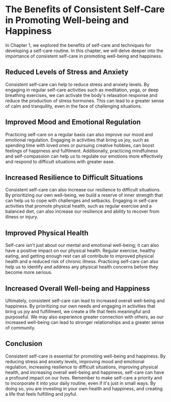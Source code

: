 The Benefits of Consistent Self-Care in Promoting Well-being and Happiness
=====================================================================================================================

In Chapter 1, we explored the benefits of self-care and techniques for developing a self-care routine. In this chapter, we will delve deeper into the importance of consistent self-care in promoting well-being and happiness.

Reduced Levels of Stress and Anxiety
------------------------------------

Consistent self-care can help to reduce stress and anxiety levels. By engaging in regular self-care activities such as meditation, yoga, or deep breathing exercises, we can activate the body's relaxation response and reduce the production of stress hormones. This can lead to a greater sense of calm and tranquility, even in the face of challenging situations.

Improved Mood and Emotional Regulation
--------------------------------------

Practicing self-care on a regular basis can also improve our mood and emotional regulation. Engaging in activities that bring us joy, such as spending time with loved ones or pursuing creative hobbies, can boost feelings of happiness and fulfilment. Additionally, practicing mindfulness and self-compassion can help us to regulate our emotions more effectively and respond to difficult situations with greater ease.

Increased Resilience to Difficult Situations
--------------------------------------------

Consistent self-care can also increase our resilience to difficult situations. By prioritizing our own well-being, we build a reserve of inner strength that can help us to cope with challenges and setbacks. Engaging in self-care activities that promote physical health, such as regular exercise and a balanced diet, can also increase our resilience and ability to recover from illness or injury.

Improved Physical Health
------------------------

Self-care isn't just about our mental and emotional well-being; it can also have a positive impact on our physical health. Regular exercise, healthy eating, and getting enough rest can all contribute to improved physical health and a reduced risk of chronic illness. Practicing self-care can also help us to identify and address any physical health concerns before they become more serious.

Increased Overall Well-being and Happiness
------------------------------------------

Ultimately, consistent self-care can lead to increased overall well-being and happiness. By prioritizing our own needs and engaging in activities that bring us joy and fulfillment, we create a life that feels meaningful and purposeful. We may also experience greater connection with others, as our increased well-being can lead to stronger relationships and a greater sense of community.

Conclusion
----------

Consistent self-care is essential for promoting well-being and happiness. By reducing stress and anxiety levels, improving mood and emotional regulation, increasing resilience to difficult situations, improving physical health, and increasing overall well-being and happiness, self-care can have a profound impact on our lives. Remember to make self-care a priority and to incorporate it into your daily routine, even if it's just in small ways. By doing so, you are investing in your own health and happiness, and creating a life that feels fulfilling and joyful.

